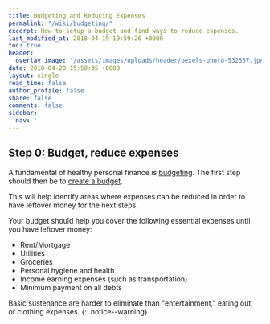 ```yaml
---
title: Budgeting and Reducing Expenses
permalink: "/wiki/budgeting/"
excerpt: How to setup a budget and find ways to reduce expenses.
last_modified_at: 2018-04-19 19:59:26 +0000
toc: true
header:
  overlay_image: "/assets/images/uploads/header/pexels-photo-532557.jpeg"
date: 2018-04-20 15:50:35 +0000
layout: single
read_time: false
author_profile: false
share: false
comments: false
sidebar:
  nav: ''
---
```

## Step 0: Budget, reduce expenses

A fundamental of healthy personal finance is [budgeting](/budgeting/). The first step should then be to [create a budget](/budgeting/creating-and-managing-your-budget).

This will help identify areas where expenses can be reduced in order to have leftover money for the next steps.

Your budget should help you cover the following essential expenses until you have leftover money:

* Rent/Mortgage
* Utilities
* Groceries
* Personal hygiene and health
* Income earning expenses (such as transportation)
* Minimum payment on all debts

Basic sustenance are harder to eliminate than "entertainment," eating out, or clothing expenses.
{: .notice--warning}